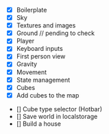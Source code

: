- [x] Boilerplate
- [x] Sky
- [x] Textures and images
- [x] Ground // pending to check
- [x] Player
- [x] Keyboard inputs
- [x] First person view
- [x] Gravity
- [x] Movement
- [x] State management
- [x] Cubes
- [x] Add cubes to the map
- [] Cube type selector (Hotbar)
- [] Save world in localstorage
- [] Build a house